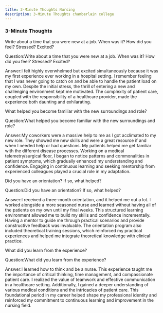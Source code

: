 ```yaml
---
title: 3-Minute Thoughts Nursing
description: 3-Minute Thoughts chamberlain college
---
```


### 3-Minute Thoughts

Write about a time that you were new at a job. When was it? How did you feel? Stressed? Excited?

Question:Write about a time that you were new at a job. When was it? How did you feel? Stressed? Excited?

Answer:I felt highly overwhelmed but excited simultaneously because it was my first experience ever working in a hospital setting. I remember feeling that I was never going to catch on and be able to handle the patient load on my own. Despite the initial stress, the thrill of entering a new and challenging environment kept me motivated. The complexity of patient care, coupled with the responsibility of a healthcare provider, made the experience both daunting and exhilarating.

What helped you become familiar with the new surroundings and role?

Question:What helped you become familiar with the new surroundings and role?

Answer:My coworkers were a massive help to me as I got acclimated to my new role. They showed me new skills and were a great resource if and when I needed help or had questions. My patients helped me get familiar with the different disease processes. Working on a medical telemetry/surgical floor, I began to notice patterns and commonalities in patient symptoms, which gradually enhanced my understanding and confidence. Engaging in continuous learning and seeking mentorship from experienced colleagues played a crucial role in my adaptation.

Did you have an orientation? If so, what helped?

Question:Did you have an orientation? If so, what helped?

Answer:I received a three-month orientation, and it helped me out a lot. I worked alongside a more seasoned nurse and learned without having all of the patients on my own until my final weeks. This structured learning environment allowed me to build my skills and confidence incrementally. Having a mentor to guide me through practical scenarios and provide constructive feedback was invaluable. The orientation program also included theoretical training sessions, which reinforced my practical experiences and helped me integrate theoretical knowledge with clinical practice.

What did you learn from the experience?

Question:What did you learn from the experience?

Answer:I learned how to think and be a nurse. This experience taught me the importance of critical thinking, time management, and compassionate patient care. I realized the value of teamwork and effective communication in a healthcare setting. Additionally, I gained a deeper understanding of various medical conditions and the intricacies of patient care. This foundational period in my career helped shape my professional identity and reinforced my commitment to continuous learning and improvement in the nursing field.
